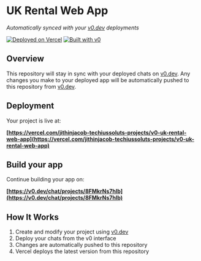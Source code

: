# UK Rental Web App

*Automatically synced with your [v0.dev](https://v0.dev) deployments*

[![Deployed on Vercel](https://img.shields.io/badge/Deployed%20on-Vercel-black?style=for-the-badge&logo=vercel)](https://vercel.com/jithinjacob-techiussoluts-projects/v0-uk-rental-web-app)
[![Built with v0](https://img.shields.io/badge/Built%20with-v0.dev-black?style=for-the-badge)](https://v0.dev/chat/projects/8FMkrNs7hIb)

## Overview

This repository will stay in sync with your deployed chats on [v0.dev](https://v0.dev).
Any changes you make to your deployed app will be automatically pushed to this repository from [v0.dev](https://v0.dev).

## Deployment

Your project is live at:

**[https://vercel.com/jithinjacob-techiussoluts-projects/v0-uk-rental-web-app](https://vercel.com/jithinjacob-techiussoluts-projects/v0-uk-rental-web-app)**

## Build your app

Continue building your app on:

**[https://v0.dev/chat/projects/8FMkrNs7hIb](https://v0.dev/chat/projects/8FMkrNs7hIb)**

## How It Works

1. Create and modify your project using [v0.dev](https://v0.dev)
2. Deploy your chats from the v0 interface
3. Changes are automatically pushed to this repository
4. Vercel deploys the latest version from this repository